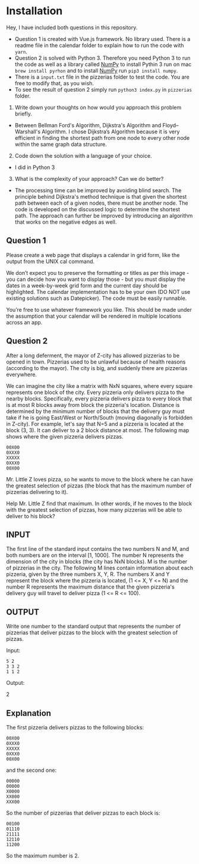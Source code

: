 # Installation

Hey, I have included both questions in this repository.

-   Question 1 is created with Vue.js framework. No library used. There is a readme file in the calendar folder to explain how to run the code with `yarn`.
-   Question 2 is solved with Python 3. Therefore you need Python 3 to run the code as well as a library called [NumPy](https://numpy.org/) to install Pythin 3 run on mac `brew install pyrhon` and to install [NumPy](https://numpy.org/) run `pip3 install numpy`.
-   There is a `input.txt` file in the pizzerias folder to test the code. You are free to modify that, as you wish.
-   To see the result of question 2 simply run `python3 index.py` in `pizzerias` folder.

1. Write down your thoughts on how would you approach this problem briefly.

-   Between Bellman Ford's Algorithm, Dijkstra's Algorithm and Floyd–Warshall's Algorithm. I chose Dijkstra’s Algorithm because it is very efficient in finding the shortest path from one node to every other node within the same graph data structure.

2. Code down the solution with a language of your choice.

-   I did in Python 3

3. What is the complexity of your approach? Can we do better?

-   The processing time can be improved by avoiding blind search. The principle behind Dijkstra's method technique is that given the shortest path between each of a given nodes, there must be another node. The code is developed on the discussed logic to determine the shortest path. The approach can further be improved by introducing an algorithm that works on the negative edges as well.

## Question 1

Please create a web page that displays a calendar in grid form, like the output from the UNIX cal command.

We don’t expect you to preserve the formatting or titles as per this image - you can decide how you want to display those - but you must display the dates in a week-by-week grid form and the current day should be highlighted. The calendar implementation has to be your own (DO NOT use existing solutions such as Datepicker). The code must be easily runnable.

You’re free to use whatever framework you like. This should be made under the assumption that your calendar will be rendered in multiple locations across an app.

## Question 2

After a long deferment, the mayor of Z-city has allowed pizzerias to be opened in town. Pizzerias used to be unlawful because of health reasons (according to the mayor). The city is big, and suddenly there are pizzerias everywhere.

We can imagine the city like a matrix with NxN squares, where every square represents one block of the city. Every pizzeria only delivers pizza to the nearby blocks. Specifically, every pizzeria delivers pizza to every block that is at most R blocks away from block the pizzeria's location. Distance is determined by the minimum number of blocks that the delivery guy must take if he is going East/West or North/South (moving diagonally is forbidden in Z-city). For example, let's say that N=5 and a pizzeria is located at the block (3, 3). It can deliver to a 2 block distance at most. The following map shows where the given pizzeria delivers pizzas.

```
00X00
0XXX0
XXXXX
0XXX0
00X00
```

Mr. Little Z loves pizza, so he wants to move to the block where he can have the greatest selection of pizzas (the block that has the maximum number of pizzerias delivering to it).

Help Mr. Little Z find that maximum. In other words, if he moves to the block with the greatest selection of pizzas, how many pizzerias will be able to deliver to his block?

## INPUT

The first line of the standard input contains the two numbers N and M, and both numbers are on the interval [1, 1000]. The number N represents the dimension of the city in blocks (the city has NxN blocks). M is the number of pizzerias in the city. The following M lines contain information about each pizzeria, given by the three numbers X, Y, R. The numbers X and Y represent the block where the pizzeria is located, (1 <= X, Y <= N) and the number R represents the maximum distance that the given pizzeria's delivery guy will travel to deliver pizza (1 <= R <= 100).

## OUTPUT

Write one number to the standard output that represents the number of pizzerias that deliver pizzas to the block with the greatest selection of pizzas.

Input:

```
5 2
3 3 2
1 1 2
```

Output:

2

## Explanation

The first pizzeria delivers pizzas to the following blocks:

```
00X00
0XXX0
XXXXX
0XXX0
00X00
```

and the second one:

```
00000
00000
X0000
XX000
XXX00
```

So the number of pizzerias that deliver pizzas to each block is:

```
00100
01110
21111
12110
11200
```

So the maximum number is 2.
